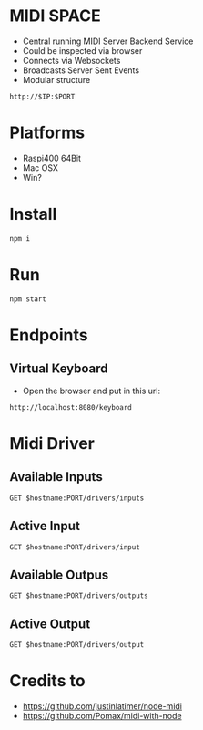 # MIDI SPACE
- Central running MIDI Server Backend Service
- Could be inspected via browser 
- Connects via Websockets 
- Broadcasts Server Sent Events
- Modular structure

``` 
http://$IP:$PORT
``` 

# Platforms
- Raspi400 64Bit
- Mac OSX
- Win?

# Install 
``` 
npm i
``` 

# Run
``` 
npm start
``` 

# Endpoints
## Virtual Keyboard
- Open the browser and put in this url:
``` 
http://localhost:8080/keyboard
``` 

# Midi Driver

## Available Inputs
``` 
GET $hostname:PORT/drivers/inputs
``` 

## Active Input
``` 
GET $hostname:PORT/drivers/input
``` 

## Available Outpus
``` 
GET $hostname:PORT/drivers/outputs
``` 

## Active Output
``` 
GET $hostname:PORT/drivers/output
``` 

# Credits to 
- https://github.com/justinlatimer/node-midi
- https://github.com/Pomax/midi-with-node